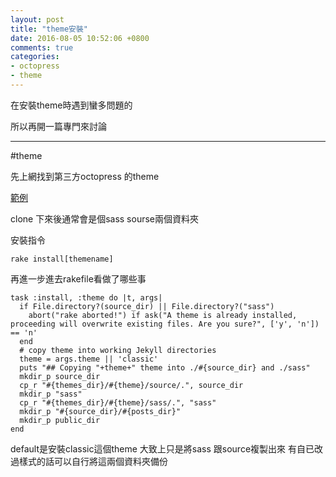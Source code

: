 ```yaml
---
layout: post
title: "theme安裝"
date: 2016-08-05 10:52:06 +0800
comments: true
categories:
- octopress
- theme
---
```

在安裝theme時遇到蠻多問題的

所以再開一篇專門來討論
<!--more-->
---

#theme

先上網找到第三方octopress 的theme

[範例](https://github.com/octothemes/cyan#applying-the-cyan-theme-to-your-blog)

clone 下來後通常會是個sass sourse兩個資料夾

安裝指令

    rake install[themename]

再進一步進去rakefile看做了哪些事

```
task :install, :theme do |t, args|
  if File.directory?(source_dir) || File.directory?("sass")
    abort("rake aborted!") if ask("A theme is already installed, proceeding will overwrite existing files. Are you sure?", ['y', 'n']) == 'n'
  end
  # copy theme into working Jekyll directories
  theme = args.theme || 'classic'
  puts "## Copying "+theme+" theme into ./#{source_dir} and ./sass"
  mkdir_p source_dir
  cp_r "#{themes_dir}/#{theme}/source/.", source_dir
  mkdir_p "sass"
  cp_r "#{themes_dir}/#{theme}/sass/.", "sass"
  mkdir_p "#{source_dir}/#{posts_dir}"
  mkdir_p public_dir
end
```

default是安裝classic這個theme
大致上只是將sass 跟source複製出來
有自已改過樣式的話可以自行將這兩個資料夾備份




